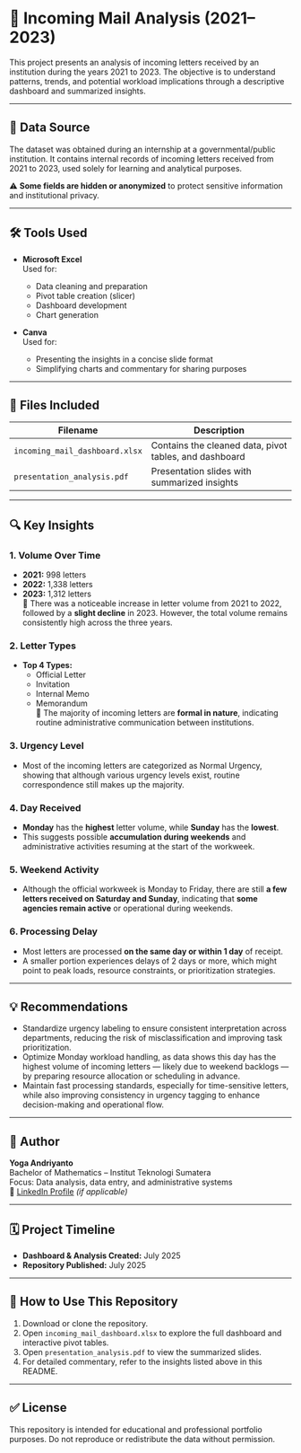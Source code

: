 # 📩 Incoming Mail Analysis (2021–2023)

This project presents an analysis of incoming letters received by an institution during the years 2021 to 2023. The objective is to understand patterns, trends, and potential workload implications through a descriptive dashboard and summarized insights.

---

## 📂 Data Source

The dataset was obtained during an internship at a governmental/public institution. It contains internal records of incoming letters received from 2021 to 2023, used solely for learning and analytical purposes.

⚠️ **Some fields are hidden or anonymized** to protect sensitive information and institutional privacy.

---

## 🛠 Tools Used

- **Microsoft Excel**  
  Used for:
  - Data cleaning and preparation
  - Pivot table creation (slicer)
  - Dashboard development
  - Chart generation

- **Canva**  
  Used for:
  - Presenting the insights in a concise slide format
  - Simplifying charts and commentary for sharing purposes

---

## 📁 Files Included

| Filename                      | Description                                      |
|------------------------------|--------------------------------------------------|
| `incoming_mail_dashboard.xlsx` | Contains the cleaned data, pivot tables, and dashboard |
| `presentation_analysis.pdf` | Presentation slides with summarized insights     |

---

## 🔍 Key Insights

### 1. Volume Over Time
- **2021:** 998 letters  
- **2022:** 1,338 letters  
- **2023:** 1,312 letters  
🔎 There was a noticeable increase in letter volume from 2021 to 2022, followed by a **slight decline** in 2023. However, the total volume remains consistently high across the three years.

### 2. Letter Types
- **Top 4 Types:**  
  - Official Letter  
  - Invitation  
  - Internal Memo  
  - Memorandum  
🔎 The majority of incoming letters are **formal in nature**, indicating routine administrative communication between institutions.

### 3. Urgency Level
- Most of the incoming letters are categorized as Normal Urgency, showing that although various urgency levels exist, routine correspondence still makes up the majority.

### 4. Day Received
- **Monday** has the **highest** letter volume, while **Sunday** has the **lowest**.
- This suggests possible **accumulation during weekends** and administrative activities resuming at the start of the workweek.

### 5. Weekend Activity
- Although the official workweek is Monday to Friday, there are still **a few letters received on Saturday and Sunday**, indicating that **some agencies remain active** or operational during weekends.

### 6. Processing Delay
- Most letters are processed **on the same day or within 1 day** of receipt.
- A smaller portion experiences delays of 2 days or more, which might point to peak loads, resource constraints, or prioritization strategies.

---

## 💡 Recommendations

- Standardize urgency labeling to ensure consistent interpretation across departments, reducing the risk of misclassification and improving task prioritization.
- Optimize Monday workload handling, as data shows this day has the highest volume of incoming letters — likely due to weekend backlogs — by preparing resource allocation or scheduling in advance.
- Maintain fast processing standards, especially for time-sensitive letters, while also improving consistency in urgency tagging to enhance decision-making and operational flow.

---

## 👤 Author

**Yoga Andriyanto**  
Bachelor of Mathematics – Institut Teknologi Sumatera  
Focus: Data analysis, data entry, and administrative systems  
📧 [LinkedIn Profile](https://www.linkedin.com/in/yogaandriyanto) *(if applicable)*

---

## 🗓 Project Timeline

- **Dashboard & Analysis Created:** July 2025  
- **Repository Published:** July 2025

---

## 📎 How to Use This Repository

1. Download or clone the repository.
2. Open `incoming_mail_dashboard.xlsx` to explore the full dashboard and interactive pivot tables.
3. Open `presentation_analysis.pdf` to view the summarized slides.
4. For detailed commentary, refer to the insights listed above in this README.

---

## ✅ License

This repository is intended for educational and professional portfolio purposes. Do not reproduce or redistribute the data without permission.

